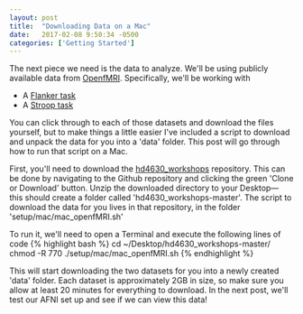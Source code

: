 ```yaml
---
layout: post
title:  "Downloading Data on a Mac"
date:   2017-02-08 9:50:34 -0500
categories: ['Getting Started']
---
```


The next piece we need is the data to analyze. We'll be using publicly available data from [OpenfMRI][open]. Specifically, we'll be working with

* A [Flanker task][flanker]
* A [Stroop task][stroop] 

You can click through to each of those datasets and download the files yourself, but to make things a little easier I've included a script to download and unpack the data for you into a 'data' folder. This post will go through how to run that script on a Mac.

First, you'll need to download the [hd4630_workshops][git] repository. This can be done by navigating to the Github repository and clicking the green 'Clone or Download' button. Unzip the downloaded directory to your Desktop&mdash; this should create a folder called 'hd4630_workshops-master'. The script to download the data for you lives in that repository, in the folder 'setup/mac/mac_openfMRI.sh' 

To run it, we'll need to open a Terminal and execute the following lines of code
{% highlight bash %}
cd ~/Desktop/hd4630_workshops-master/
chmod -R 770
./setup/mac/mac_openfMRI.sh
{% endhighlight %}

This will start downloading the two datasets for you into a newly created 'data' folder. Each dataset is approximately 2GB in size, so make sure you allow at least 20 minutes for everything to download. In the next post, we'll test our AFNI set up and see if we can view this data!


[open]: https://openfmri.org/
[flanker]: https://openfmri.org/dataset/ds000102/
[stroop]: https://openfmri.org/dataset/ds000164/
[git]: https://github.com/emdupre/hd4630_workshops/